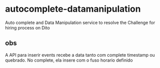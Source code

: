 # autocomplete-datamanipulation

Auto complete and Data Manipulation service to resolve the Challenge for hiring process on Dito

## obs

A API para inserir events recebe a data tanto com complete timestamp ou quebrado. No complete, ela insere com o fuso horario definido
